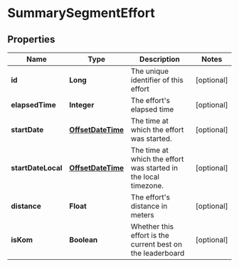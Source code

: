 # SummarySegmentEffort

## Properties
Name | Type | Description | Notes
------------ | ------------- | ------------- | -------------
**id** | **Long** | The unique identifier of this effort |  [optional]
**elapsedTime** | **Integer** | The effort&#x27;s elapsed time |  [optional]
**startDate** | [**OffsetDateTime**](OffsetDateTime.md) | The time at which the effort was started. |  [optional]
**startDateLocal** | [**OffsetDateTime**](OffsetDateTime.md) | The time at which the effort was started in the local timezone. |  [optional]
**distance** | **Float** | The effort&#x27;s distance in meters |  [optional]
**isKom** | **Boolean** | Whether this effort is the current best on the leaderboard |  [optional]
